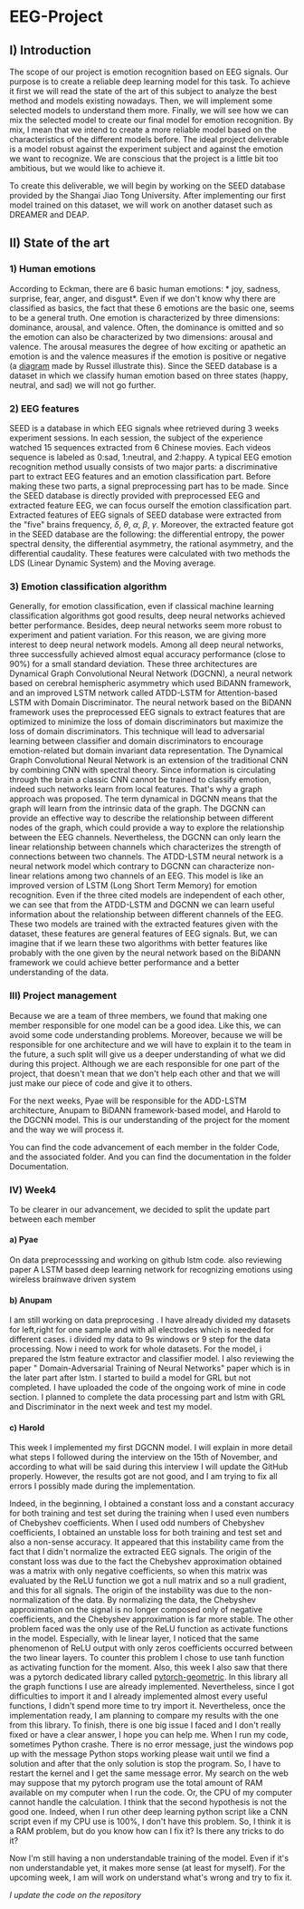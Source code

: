 # EEG-Project


## I) Introduction 

The scope of our project is emotion recognition based on EEG signals. Our purpose is to create a reliable deep learning model for this task. To achieve it first we will read the state of the art of this subject to analyze the best method and models existing nowadays. Then, we will implement some selected models to understand them more. Finally, we will see how we can mix the selected model to create our final model for emotion recognition. By mix, I mean that we intend to create a more reliable model based on the characteristics of the different models before. The ideal project deliverable is a model robust against the experiment subject and against the emotion we want to recognize. We are conscious that the project is a little bit too ambitious, but we would like to achieve it. 

To create this deliverable, we will begin by working on the SEED database provided by the Shangai Jiao Tong University. After implementing our first model trained on this dataset, we will work on another dataset such as DREAMER and DEAP. 



## II) State of the art
 
### 1) Human emotions

According to Eckman, there are 6 basic human emotions: * joy, sadness, surprise, fear, anger, and disgust*. Even if we don't know why there are classified as basics, the fact that these 6 emotions are the basic one, seems to be a general truth. One emotion is characterized by three dimensions: dominance, arousal, and valence. Often, the dominance is omitted and so the emotion can also be characterized by two dimensions: arousal and valence. The arousal measures the degree of how exciting or apathetic an emotion is and the valence measures if the emotion is positive or negative (a [diagram](https://www.pinterest.com/pin/354588170647498721/) made by Russel illustrate this). Since the SEED database is a dataset in which we classify human emotion based on three states (happy, neutral, and sad) we will not go further. 

### 2) EEG features

SEED is a database in which EEG signals whee retrieved during 3 weeks experiment sessions. In each session, the subject of the experience watched 15 sequences extracted from 6 Chinese movies. Each videos sequence is labeled as 0:sad, 1:neutral, and 2:happy. 
A typical EEG emotion recognition method usually consists of two major parts: a discriminative part to extract EEG features and an emotion classification part. Before making these two parts, a signal preprocessing part has to be made. Since the SEED database is directly provided with preprocessed EEG and extracted feature EEG, we can focus ourself the emotion classification part. Extracted features of EEG signals of SEED database were extracted from the "five" brains frequency, $\delta$, $\theta$, $\alpha$, $\beta$, $\gamma$. Moreover, the extracted feature got in the SEED database are the following: the differential entropy, the power spectral density, the differential asymmetry, the rational asymmetry, and the differential caudality. These features were calculated with two methods the LDS (Linear Dynamic System) and the Moving average. 

### 3) Emotion classification algorithm

Generally, for emotion classification, even if classical machine learning classification algorithms got good results,  deep neural networks achieved better performance. Besides, deep neural networks seem more robust to experiment and patient variation. For this reason, we are giving more interest to deep neural network models. Among all deep neural networks, three successfully achieved almost equal accuracy performance (close to 90%) for a small standard deviation. These three architectures are Dynamical Graph Convolutional Neural Network (DGCNN), a neural network based on cerebral hemispheric asymmetry which used BiDANN framework, and an improved LSTM network called ATDD-LSTM for Attention-based LSTM with Domain Discriminator. 
The neural network based on the BiDANN framework uses the preprocessed EEG signals to extract features that are optimized to minimize the loss of domain discriminators but maximize the loss of domain discriminators. This technique will lead to adversarial learning between classifier and domain discriminators to encourage emotion-related but domain invariant data representation. 
The Dynamical Graph Convolutional Neural Network is an extension of the traditional CNN by combining CNN with spectral theory. Since information is circulating through the brain a classic CNN cannot be trained to classify emotion, indeed such networks learn from local features. That's why a graph approach was proposed. The term dynamical in DGCNN means that the graph will learn from the intrinsic data of the graph. The DGCNN can provide an effective way to describe the relationship between different nodes of the graph, which could provide a way to explore the relationship between the EEG channels. 
Nevertheless, the DGCNN can only learn the linear relationship between channels which characterizes the strength of connections between two channels. 
The ATDD-LSTM neural network is a neural network model which contrary to DGCNN can characterize non-linear relations among two channels of an EEG. This model is like an improved version of LSTM (Long Short Term Memory) for emotion recognition. Even if the three cited models are independent of each other, we can see that from the ATDD-LSTM and DGCNN we can learn useful information about the relationship between different channels of the EEG. These two models are trained with the extracted features given with the dataset, these features are general features of EEG signals. But, we can imagine that if we learn these two algorithms with better features like probably with the one given by the neural network based on the BiDANN framework we could achieve better performance and a better understanding of the data. 

### III) Project management

Because we are a team of three members, we found that making one member responsible for one model can be a good idea. Like this, we can avoid some code understanding problems. Moreover, because we will be responsible for one architecture and we will have to explain it to the team in the future, a such split will give us a deeper understanding of what we did during this project. Although we are each responsible for one part of the project, that doesn't mean that we don't help each other and that we will just make our piece of code and give it to others.

For the next weeks, Pyae will be responsible for the ADD-LSTM architecture, Anupam to BiDANN framework-based model, and Harold to the DGCNN model. This is our understanding of the project for the moment and the way we will process it. 

You can find the code advancement of each member in the folder Code, and the associated folder. And you can find the documentation in the folder Documentation. 

### IV) Week4

To be clearer in our advancement, we decided to split the update part between each member

#### a) Pyae
On data preprocesssing and working on github lstm code.
also reviewing paper A LSTM based deep learning network for recognizing emotions using wireless brainwave driven system

#### b) Anupam
I am still working on data preprocesing . I have already divided my datasets for left,right for one sample and with all electrodes which is needed for different cases. i  divided my data to 9s windows or 9 step for the data processing. Now i need to work for whole datasets. For the model, i prepared the lstm feature extractor and classifier model. I also reviewing the paper " Domain-Adversarial Training of Neural Networks" paper which is in the later part after lstm. I started to build a model for GRL but not completed. I have uploaded the code of the ongoing work of mine in code section.
I planned to complete the data processing part and lstm with GRL and Discriminator in the next week and test my model.

#### c) Harold

This week I implemented my first DGCNN model. I will explain in more detail what steps I followed during the interview on the 15th of November, and according to what will be said during this interview I will update the GitHub properly. However, the results got are not good, and I am trying to fix all errors I possibly made during the implementation. 

Indeed, in the beginning, I obtained a constant loss and a constant accuracy for both training and test set during the training when I used even numbers of Chebyshev coefficients. When I used odd numbers of Chebyshev coefficients, I obtained an unstable loss for both training and test set and also a non-sense accuracy. It appeared that this instability came from the fact that I didn't normalize the extracted EEG signals. The origin of the constant loss was due to the fact the Chebyshev approximation obtained was a matrix with only negative coefficients, so when this matrix was evaluated by the ReLU function we got a null matrix and so a null gradient, and this for all signals. The origin of the instability was due to the non-normalization of the data. By normalizing the data, the Chebyshev approximation on the signal is no longer composed only of negative coefficients, and the Chebyshev approximation is far more stable. The other problem faced was the only use of the ReLU function as activate functions in the model. Especially, with le linear layer, I noticed that the same phenomenon of ReLU output with only zeros coefficients occurred between the two linear layers. To counter this problem I chose to use tanh function as activating function for the moment. Also, this week I also saw that there was a pytorch dedicated library called [pytorch-geometric](https://pytorch-geometric.readthedocs.io/en/latest/). In this library all the graph functions I use are already implemented. Nevertheless, since I got difficulties to import it and I already implemented almost every useful functions, I didn't spend more time to try import it. Nevertheless, once the implementation ready, I am planning to compare my results with the one from this library. To finish, there is one big issue I faced and I don't really fixed or have a clear answer, I hope you can help me. When I run my code, sometimes Python crashe. There is no error message, just the windows pop up with the message Python stops working please wait until we find a solution and after that the only solution is stop the program. So, I have to restart the kernel and I get the same message error. My search on the web may suppose that my pytorch program use the total amount of RAM available on my computer when I run the code. Or, the CPU of my computer cannot handle the calculation. I think that the second hypothesis is not the good one. Indeed, when I run other
deep learning python script like a CNN script even if my CPU use is 100%, I don't have this problem. So, I think it is a RAM problem, 
but do you know how can I fix it? Is there any tricks to do it? 

Now I'm still having a non understandable training of the model. Even if it's non understandable yet, it makes more sense (at least for myself). For the upcoming week, I am will work on understand what's wrong and try to fix it. 

*I update the code on the repository*
